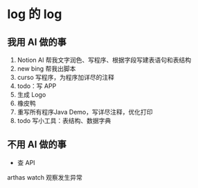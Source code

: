# log 的 log

## 我用 AI 做的事
1. Notion AI 帮我文字润色、写程序、根据字段写建表语句和表结构
2. new bing 帮我出脚本
3. curso 写程序，为程序加详尽的注释
4. todo：写 APP 
5. 生成 Logo 
6. 橡皮鸭
7. 重写所有程序Java Demo，写详尽注释，优化打印
8. todo 写小工具：表结构、数据字典

## 不用 AI 做的事
- 查 API 


arthas watch 观察发生异常